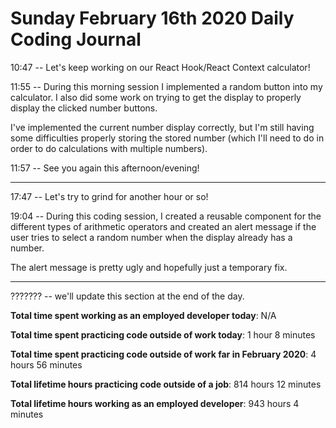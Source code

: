 # Sunday February 16th 2020 Daily Coding Journal

10:47 -- Let's keep working on our React Hook/React Context calculator!

11:55 -- During this morning session I implemented a random button into my calculator. I also did some work on trying to get the display to properly display the clicked number buttons.

I've implemented the current number display correctly, but I'm still having some difficulties properly storing the stored number (which I'll need to do in order to do calculations with multiple numbers).

11:57 -- See you again this afternoon/evening!

___

17:47 -- Let's try to grind for another hour or so!

19:04 -- During this coding session, I created a reusable component for the different types of arithmetic operators and created an alert message if the user tries to select a random number when the display already has a number.

The alert message is pretty ugly and hopefully just a temporary fix.

___
??????? -- we'll update this section at the end of the day.

**Total time spent working as an employed developer today**: N/A

**Total time spent practicing code outside of work today**: 1 hour 8 minutes

**Total time spent practicing code outside of work far in February 2020**: 4 hours 56 minutes

**Total lifetime hours practicing code outside of a job**: 814 hours 12 minutes

**Total lifetime hours working as an employed developer**: 943 hours 4 minutes